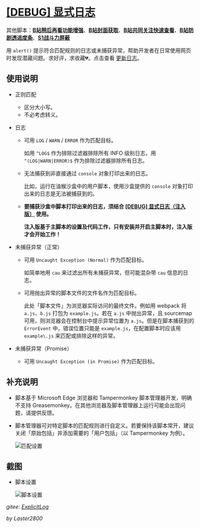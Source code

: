 # [[DEBUG] 显式日志](https://greasyfork.org/zh-CN/scripts/429521)

其他脚本：**[B站稍后再看功能增强](https://greasyfork.org/zh-CN/scripts/395456)**、**[B站封面获取](https://greasyfork.org/zh-CN/scripts/395575)**、**[B站共同关注快速查看](https://greasyfork.org/zh-CN/scripts/428453)**、**[B站防剧透进度条](https://greasyfork.org/zh-CN/scripts/411092)**、**[S1战斗力屏蔽](https://greasyfork.org/zh-CN/scripts/394407)**

用 `alert()` 提示符合匹配规则的日志或未捕获异常，帮助开发者在日常使用网页时发现潜藏问题。求好评，求收藏💔。点击查看 [更新日志](https://gitee.com/liangjiancang/userscript/blob/master/script/ExplicitLog/changelog.md)。

## 使用说明

* 正则匹配

  * 区分大小写。
  * 不必考虑转义。

* 日志

  * 可用 `LOG` / `WARN` / `ERROR` 作为匹配目标。

    如用 `^LOG$` 作为排除过滤器排除所有 INFO 级别日志，用 `^(LOG|WARN|ERROR)$` 作为排除过滤器排除所有日志。

  * 无法捕获到非直接通过 `console` 对象打印出来的日志。

    比如，运行在油猴沙盒中的用户脚本，使用沙盒提供的 `console` 对象打印出来的日志是无法被捕获到的。

  * **要捕获沙盒中脚本打印出来的日志，须结合 [[DEBUG] 显式日志（注入版）](https://greasyfork.org/zh-CN/scripts/429525) 使用。**

    **注入版基于主脚本的设置及代码工作，只有安装并开启主脚本时，注入版才会开始工作！**

* 未捕获异常（正常）

  * 可用 `Uncaught Exception (Normal)` 作为匹配目标。

    如简单地用 `cau` 来过滤出所有未捕获异常，但可能混杂带 `cau` 信息的日志。

  * 可用抛出异常的脚本文件的文件名作为匹配目标。

    此处「脚本文件」为浏览器实际访问的最终文件。例如用 webpack 将 `a.js`、`b.js` 打包为 `example.js`。若在 `a.js` 中抛出异常，且 sourcemap 可用，则浏览器会在控制台中提示异常位置为 `a.js`。但是在脚本捕获到的 `ErrorEvent` 中，错误位置只能是 `example.js`，在配置脚本时应该用 `example\.js` 来匹配或排除这样的异常。

* 未捕获异常（Promise）

  * 可用 `Uncaught Exception (in Promise)` 作为匹配目标。

## 补充说明

* 脚本基于 Microsoft Edge 浏览器和 Tampermonkey 脚本管理器开发，明确不支持 Greasemonkey。在其他浏览器及脚本管理器上运行可能会出现问题，请提供反馈。
* 脚本管理器可对特定脚本的匹配规则进行自定义。若要保持该脚本常开，建议关闭「原始包括」并添加需要的「用户包括」（以 Tampermonkey 为例）。

  ![匹配设置](https://gitee.com/liangjiancang/userscript/raw/master/script/ExplicitLog/screenshot/匹配设置.png)

## 截图

* 脚本设置

    ![脚本设置](https://gitee.com/liangjiancang/userscript/raw/master/script/ExplicitLog/screenshot/脚本设置.png)

*gitee: [ExplicitLog](https://gitee.com/liangjiancang/userscript/tree/master/script/ExplicitLog)*

*by Laster2800*

